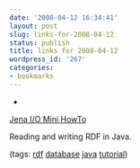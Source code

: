```yaml
---
date: '2008-04-12 16:34:41'
layout: post
slug: links-for-2008-04-12
status: publish
title: links for 2008-04-12
wordpress_id: '267'
categories:
- bookmarks
---
```



	
  * 
		

[Jena I/O Mini HowTo](http://jena.sourceforge.net/IO/iohowto.html)


		

Reading and writing RDF in Java.


		

(tags: [rdf](http://del.icio.us/eob/rdf) [database](http://del.icio.us/eob/database) [java](http://del.icio.us/eob/java) [tutorial](http://del.icio.us/eob/tutorial))


	



